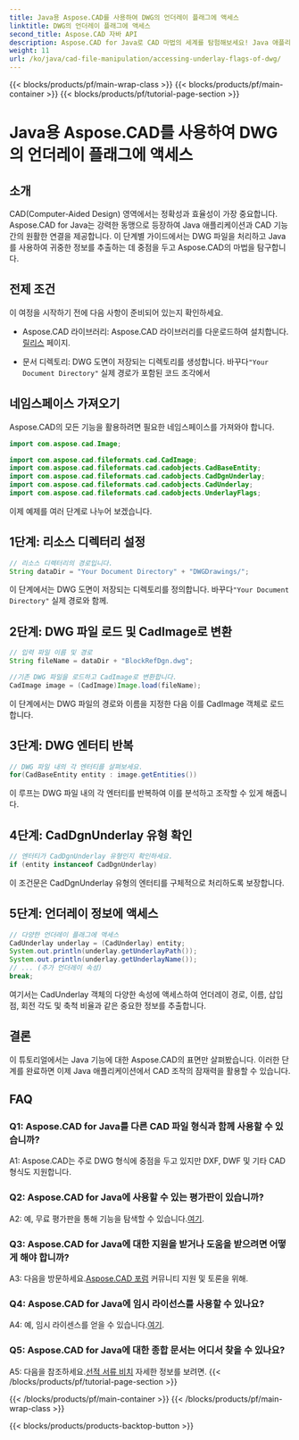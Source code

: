 ```yaml
---
title: Java용 Aspose.CAD를 사용하여 DWG의 언더레이 플래그에 액세스
linktitle: DWG의 언더레이 플래그에 액세스
second_title: Aspose.CAD 자바 API
description: Aspose.CAD for Java로 CAD 마법의 세계를 탐험해보세요! Java 애플리케이션에서 DWG 파일을 손쉽게 처리할 수 있습니다.
weight: 11
url: /ko/java/cad-file-manipulation/accessing-underlay-flags-of-dwg/
---
```


{{< blocks/products/pf/main-wrap-class >}}
{{< blocks/products/pf/main-container >}}
{{< blocks/products/pf/tutorial-page-section >}}

# Java용 Aspose.CAD를 사용하여 DWG의 언더레이 플래그에 액세스

## 소개

CAD(Computer-Aided Design) 영역에서는 정확성과 효율성이 가장 중요합니다. Aspose.CAD for Java는 강력한 동맹으로 등장하여 Java 애플리케이션과 CAD 기능 간의 원활한 연결을 제공합니다. 이 단계별 가이드에서는 DWG 파일을 처리하고 Java를 사용하여 귀중한 정보를 추출하는 데 중점을 두고 Aspose.CAD의 마법을 탐구합니다.

## 전제 조건

이 여정을 시작하기 전에 다음 사항이 준비되어 있는지 확인하세요.

-  Aspose.CAD 라이브러리: Aspose.CAD 라이브러리를 다운로드하여 설치합니다.[릴리스](https://releases.aspose.com/cad/java/) 페이지.

-  문서 디렉토리: DWG 도면이 저장되는 디렉토리를 생성합니다. 바꾸다`"Your Document Directory"` 실제 경로가 포함된 코드 조각에서

## 네임스페이스 가져오기

Aspose.CAD의 모든 기능을 활용하려면 필요한 네임스페이스를 가져와야 합니다.

```java
import com.aspose.cad.Image;

import com.aspose.cad.fileformats.cad.CadImage;
import com.aspose.cad.fileformats.cad.cadobjects.CadBaseEntity;
import com.aspose.cad.fileformats.cad.cadobjects.CadDgnUnderlay;
import com.aspose.cad.fileformats.cad.cadobjects.CadUnderlay;
import com.aspose.cad.fileformats.cad.cadobjects.UnderlayFlags;
```

이제 예제를 여러 단계로 나누어 보겠습니다.

## 1단계: 리소스 디렉터리 설정

```java
// 리소스 디렉터리의 경로입니다.
String dataDir = "Your Document Directory" + "DWGDrawings/";
```

 이 단계에서는 DWG 도면이 저장되는 디렉토리를 정의합니다. 바꾸다`"Your Document Directory"` 실제 경로와 함께.

## 2단계: DWG 파일 로드 및 CadImage로 변환

```java
// 입력 파일 이름 및 경로
String fileName = dataDir + "BlockRefDgn.dwg";

//기존 DWG 파일을 로드하고 CadImage로 변환합니다.
CadImage image = (CadImage)Image.load(fileName);
```

이 단계에서는 DWG 파일의 경로와 이름을 지정한 다음 이를 CadImage 객체로 로드합니다.

## 3단계: DWG 엔터티 반복

```java
// DWG 파일 내의 각 엔터티를 살펴보세요.
for(CadBaseEntity entity : image.getEntities())
```

이 루프는 DWG 파일 내의 각 엔터티를 반복하여 이를 분석하고 조작할 수 있게 해줍니다.

## 4단계: CadDgnUnderlay 유형 확인

```java
// 엔터티가 CadDgnUnderlay 유형인지 확인하세요.
if (entity instanceof CadDgnUnderlay)
```

이 조건문은 CadDgnUnderlay 유형의 엔터티를 구체적으로 처리하도록 보장합니다.

## 5단계: 언더레이 정보에 액세스

```java
// 다양한 언더레이 플래그에 액세스
CadUnderlay underlay = (CadUnderlay) entity;
System.out.println(underlay.getUnderlayPath());
System.out.println(underlay.getUnderlayName());
// ... (추가 언더레이 속성)
break;
```

여기서는 CadUnderlay 객체의 다양한 속성에 액세스하여 언더레이 경로, 이름, 삽입점, 회전 각도 및 축척 비율과 같은 중요한 정보를 추출합니다.

## 결론

이 튜토리얼에서는 Java 기능에 대한 Aspose.CAD의 표면만 살펴봤습니다. 이러한 단계를 완료하면 이제 Java 애플리케이션에서 CAD 조작의 잠재력을 활용할 수 있습니다.

## FAQ

### Q1: Aspose.CAD for Java를 다른 CAD 파일 형식과 함께 사용할 수 있습니까?

A1: Aspose.CAD는 주로 DWG 형식에 중점을 두고 있지만 DXF, DWF 및 기타 CAD 형식도 지원합니다.

### Q2: Aspose.CAD for Java에 사용할 수 있는 평가판이 있습니까?

 A2: 예, 무료 평가판을 통해 기능을 탐색할 수 있습니다.[여기](https://releases.aspose.com/).

### Q3: Aspose.CAD for Java에 대한 지원을 받거나 도움을 받으려면 어떻게 해야 합니까?

 A3: 다음을 방문하세요.[Aspose.CAD 포럼](https://forum.aspose.com/c/cad/19) 커뮤니티 지원 및 토론을 위해.

### Q4: Aspose.CAD for Java에 임시 라이선스를 사용할 수 있나요?

 A4: 예, 임시 라이센스를 얻을 수 있습니다.[여기](https://purchase.aspose.com/temporary-license/).

### Q5: Aspose.CAD for Java에 대한 종합 문서는 어디서 찾을 수 있나요?

 A5: 다음을 참조하세요.[선적 서류 비치](https://reference.aspose.com/cad/java/) 자세한 정보를 보려면.
{{< /blocks/products/pf/tutorial-page-section >}}

{{< /blocks/products/pf/main-container >}}
{{< /blocks/products/pf/main-wrap-class >}}

{{< blocks/products/products-backtop-button >}}
